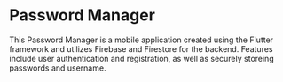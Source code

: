 # Password Manager

This Password Manager is a mobile application created using the Flutter framework and utilizes Firebase and Firestore for the backend. Features include user authentication and registration, as well as securely storeing passwords and username. 
